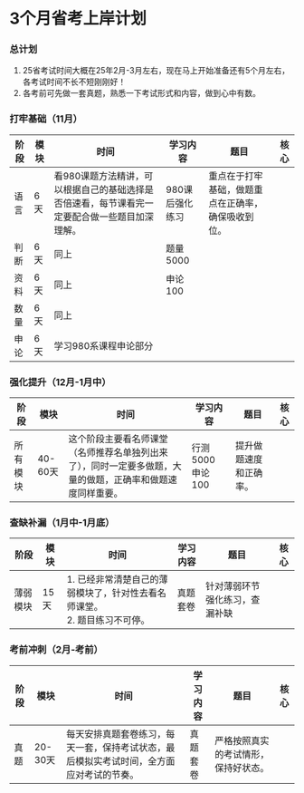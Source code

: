 # 3个月省考上岸计划

### 总计划
1. 25省考试时间大概在25年2月-3月左右，现在马上开始准备还有5个月左右，各考试时间不长不短刚刚好！
2. 各考前可先做一套真题，熟悉一下考试形式和内容，做到心中有数。

### 打牢基础（11月）

| 阶段    | 模块   | 时间  | 学习内容                                                                                     | 题目             | 核心                             |
| ------- | ------ | ----- | -------------------------------------------------------------------------------------------- | ---------------- | -------------------------------- |
| 语言    | 6天    | 看980课题方法精讲，可以根据自己的基础选择是否倍速看，每节课看完一定要配合做一些题目加深理解。         | 980课后强化练习 | 重点在于打牢基础，做题重点在正确率，确保吸收到位。 |
| 判断    | 6天    |     同上                                                                           | 题量5000        |                                  |
| 资料    | 6天    |         同上                                                                       | 申论100         |                                  |
| 数量    | 6天    |             同上                                                                   |                  |                                  |
| 申论    | 6天    | 学习980系课程申论部分                                                              |                  |                                  |

### 强化提升（12月-1月中）

| 阶段    | 模块      | 时间      | 学习内容                                                                                     | 题目             | 核心                             |
| ------- | --------- | --------- | -------------------------------------------------------------------------------------------- | ---------------- | -------------------------------- |
| 所有模块 | 40-60天   | 这个阶段主要看名师课堂（名师推荐名单独列出来了），同时一定要多做题，大量的做题，正确率和做题速度同样重要。 | 行测5000 申论100 | 提升做题速度和正确率。             |

### 查缺补漏（1月中-1月底）

| 阶段      | 模块        | 时间  | 学习内容                                                               | 题目        | 核心                    |
| --------- | ----------- | ----- | ---------------------------------------------------------------------- | ----------- | ----------------------- |
| 薄弱模块 | 15天        | 1. 已经非常清楚自己的薄弱模块了，针对性去看名师课堂。<br/>2. 题目练习不可停。 | 真题套卷     | 针对薄弱环节强化练习，查漏补缺 |

### 考前冲刺（2月-考前）

| 阶段       | 模块 | 时间    | 学习内容                                                              | 题目       | 核心                       |
| ---------- | ---- | ------- | --------------------------------------------------------------------- | ---------- | -------------------------- |
| 真题       | 20-30天 | 每天安排真题套卷练习，每天一套，保持考试状态，最后模拟实考试时间，全方面应对考试的节奏。 | 真题套卷   | 严格按照真实的考试情形，保持好状态。 |
